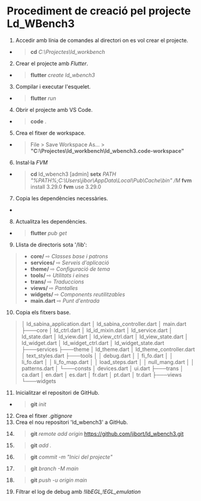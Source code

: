 # Procediment de creació pel projecte Ld_WBench3

1. Accedir amb línia de comandes al directori on es vol crear el projecte.
* > **cd** _C:\Projectes\ld_workbench_
2. Crear el projecte amb _Flutter_.
- > **flutter** _create ld_wbench3_
3. Compilar i executar l'esquelet.
- > **flutter** _run_
4. Obrir el projecte amb VS Code.
* > **code** .
5. Crea el fitxer de workspace.
* > File > Save Workspace As... >
**"C:\Projectes\ld_workbench\ld_wbench3.code-workspace"**
6. Instal·la _FVM_
* > **cd** ld_wbench3
    > [admin] **setx** _PATH "%PATH%;C:\Users\jibor\AppData\Local\Pub\Cache\bin" /M_
  > **fvm** install 3.29.0
  > **fvm** use 3.29.0
7. Copia les dependències necessàries.
* > 
8. Actualitza les dependències.
* > **flutter** _pub get_
9. Llista de directoris sota '/lib':
 > * **core/**      ⇨ _Classes base i patrons_
 > * **services/**  ⇨ _Serveis d'aplicació_
 > * **theme/**     ⇨ _Configuració de tema_
 > * **tools/**     ⇨ _Utilitats i eines_
 > * **trans/**     ⇨ _Traduccions_
 > * **views/**     ⇨ _Pantalles_
 > * **widgets/**   ⇨ _Components reutilitzables_
 > * **main.dart**  ⇨ _Punt d'entrada_
10. Copia els fitxers base.
>│   ld_sabina_application.dart
│   ld_sabina_controller.dart
│   main.dart
├───core
│       ld_ctrl.dart
│       ld_id_mixin.dart
│       ld_service.dart
│       ld_state.dart
│       ld_view.dart
│       ld_view_ctrl.dart
│       ld_view_state.dart
│       ld_widget.dart
│       ld_widget_ctrl.dart
│       ld_widget_state.dart
├───services
├───theme
│       ld_theme.dart
│       ld_theme_controller.dart
│       text_styles.dart
├───tools
│   │   debug.dart
│   │   fi_fo.dart
│   │   li_fo.dart
│   │   li_fo_map.dart
│   │   load_steps.dart
│   │   null_mang.dart
│   │   patterns.dart
│   └───consts
│           devices.dart
│           ui.dart
├───trans
│       ca.dart
│       en.dart
│       es.dart
│       fr.dart
│       pt.dart
│       tr.dart
├───views
└───widgets
11. Inicialitzar el repositori de GitHub.
* > **git** _init_
12. Crea el fitxer _.gitignore_
13. Crea el nou repositori 'ld_wbench3' a GitHub.
14. > **git** _remote add origin_ https://github.com/jibort/ld_wbench3.git
15. > **git** _add ._
16. > **git** _commit -m "Inici del projecte"_
17. > **git** _branch -M main_
18. > **git** _push -u origin main_
19. Filtrar el log de debug amb _!libEGL,!EGL_emulation_